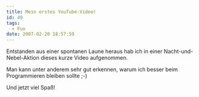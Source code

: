 ```yaml
---
title: Mein erstes YouTube-Video!
id: 49
tags:
  - Fun
date: 2007-02-20 18:57:59
---
```


Entstanden aus einer spontanen Laune heraus hab ich in einer Nacht-und-Nebel-Aktion dieses kurze Video aufgenommen.

Man kann unter anderem sehr gut erkennen, warum ich&nbsp;besser beim Programmieren bleiben sollte ;-)

Und jetzt viel Spaß!
 <object width="425" height="350"><param name="movie" value="http://www.youtube.com/v/lNT3y_xwqZI"></param><param name="wmode" value="transparent"></param><embed src="http://www.youtube.com/v/lNT3y_xwqZI" type="application/x-shockwave-flash" wmode="transparent" width="425" height="350"></embed></object>